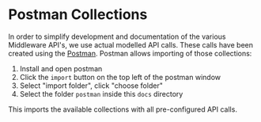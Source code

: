 # Postman Collections

In order to simplify development and documentation of the various Middleware API's, we use actual modelled API calls.
These calls have been created using the [Postman][post]. Postman allows importing of those collections:

1. Install and open postman
1. Click the `import` button on the top left of the postman window
1. Select "import folder", click "choose folder"
1. Select the folder `postman` inside this `docs` directory

This imports the available collections with all pre-configured API calls.

[post]: https://www.getpostman.com/
